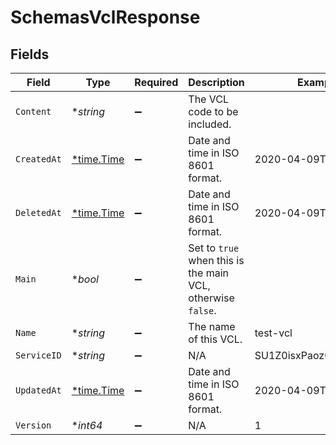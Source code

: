 # SchemasVclResponse


## Fields

| Field                                                       | Type                                                        | Required                                                    | Description                                                 | Example                                                     |
| ----------------------------------------------------------- | ----------------------------------------------------------- | ----------------------------------------------------------- | ----------------------------------------------------------- | ----------------------------------------------------------- |
| `Content`                                                   | **string*                                                   | :heavy_minus_sign:                                          | The VCL code to be included.                                |                                                             |
| `CreatedAt`                                                 | [*time.Time](https://pkg.go.dev/time#Time)                  | :heavy_minus_sign:                                          | Date and time in ISO 8601 format.                           | 2020-04-09T18:14:30Z                                        |
| `DeletedAt`                                                 | [*time.Time](https://pkg.go.dev/time#Time)                  | :heavy_minus_sign:                                          | Date and time in ISO 8601 format.                           | 2020-04-09T18:14:30Z                                        |
| `Main`                                                      | **bool*                                                     | :heavy_minus_sign:                                          | Set to `true` when this is the main VCL, otherwise `false`. |                                                             |
| `Name`                                                      | **string*                                                   | :heavy_minus_sign:                                          | The name of this VCL.                                       | test-vcl                                                    |
| `ServiceID`                                                 | **string*                                                   | :heavy_minus_sign:                                          | N/A                                                         | SU1Z0isxPaozGVKXdv0eY                                       |
| `UpdatedAt`                                                 | [*time.Time](https://pkg.go.dev/time#Time)                  | :heavy_minus_sign:                                          | Date and time in ISO 8601 format.                           | 2020-04-09T18:14:30Z                                        |
| `Version`                                                   | **int64*                                                    | :heavy_minus_sign:                                          | N/A                                                         | 1                                                           |